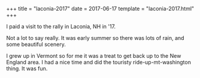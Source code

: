 +++
title = "laconia-2017"
date = 2017-06-17
template = "laconia-2017.html"
+++

I paid a visit to the rally in Laconia, NH in '17.

<!-- read more -->

Not a lot to say really. It was early summer so there was lots of rain, and some beautiful scenery.

I grew up in Vermont so for me it was a treat to get back up to the New England area. I had a nice time and did the touristy ride-up-mt-washington thing. It was fun.
